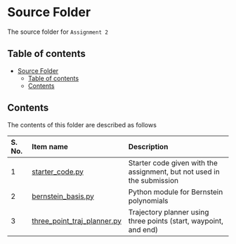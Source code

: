 # Source Folder

The source folder for `Assignment 2`

## Table of contents

- [Source Folder](#source-folder)
    - [Table of contents](#table-of-contents)
    - [Contents](#contents)

## Contents

The contents of this folder are described as follows

| S. No. | Item name | Description |
| :----- | :-------- | :---------- |
| 1 | [starter_code.py](./starter_code.py) | Starter code given with the assignment, but not used in the submission |
| 2 | [bernstein_basis.py](./bernstein_basis.py) | Python module for Bernstein polynomials |
| 3 | [three_point_traj_planner.py](./three_point_traj_planner.py) | Trajectory planner using three points (start, waypoint, and end) |
